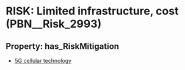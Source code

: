 # RISK: __Limited infrastructure, cost__ (PBN__Risk_2993)

## Property: has_RiskMitigation

* [5G cellular technology](PBN__Mitigation_1250)

